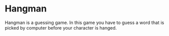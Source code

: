 
# Hangman

Hangman is a guessing game. In this game you have to guess a word that is picked by computer before your character is hanged.

